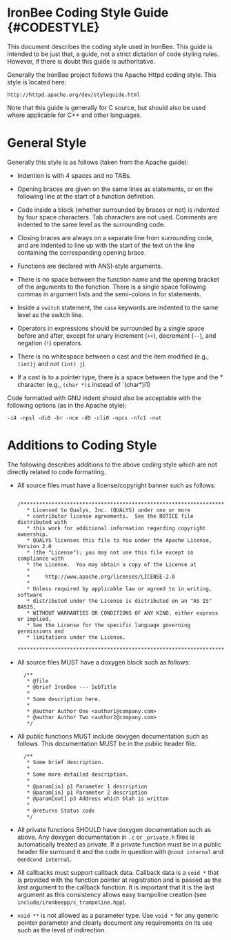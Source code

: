 IronBee Coding Style Guide                                     {#CODESTYLE}
==========================

This document describes the coding style used in IronBee. This guide is
intended to be just that, a guide, not a strict dictation of code styling
rules. However, if there is doubt this guide is authoritative.

Generally the IronBee project follows the Apache Httpd coding style. This
style is located here:

    http://httpd.apache.org/dev/styleguide.html

Note that this guide is generally for C source, but should also be used
where applicable for C++ and other languages.


General Style
=============

Generally this style is as follows (taken from the Apache guide):

* Indention is with 4 spaces and no TABs.

* Opening braces are given on the same lines as statements, or on the
  following line at the start of a function definition.

* Code inside a block (whether surrounded by braces or not) is indented
  by four space characters. Tab characters are not used. Comments are
  indented to the same level as the surrounding code.

* Closing braces are always on a separate line from surrounding code, and
  are indented to line up with the start of the text on the line containing
  the corresponding opening brace.

* Functions are declared with ANSI-style arguments.

* There is no space between the function name and the opening bracket of
  the arguments to the function. There is a single space following commas
  in argument lists and the semi-colons in for statements.

* Inside a `switch` statement, the `case` keywords are indented to the same
  level as the switch line.

* Operators in expressions should be surrounded by a single space before
  and after, except for unary increment (`++`), decrement (`--`), and
  negation (`!`) operators.

* There is no whitespace between a cast and the item modified
  (e.g., `(int)j` and not `(int) j`).

* If a cast is to a pointer type, there is a space between the type and
  the * character (e.g., `(char *)i` instead of `(char*)i1)

Code formatted with GNU indent should also be acceptable with the following
options (as in the Apache style):

    -i4 -npsl -di0 -br -nce -d0 -cli0 -npcs -nfc1 -nut


Additions to Coding Style
=========================

The following describes additions to the above coding style which are not
directly related to code formatting.

* All source files must have a license/copyright banner such as follows:

        /*****************************************************************************
         * Licensed to Qualys, Inc. (QUALYS) under one or more
         * contributor license agreements.  See the NOTICE file distributed with
         * this work for additional information regarding copyright ownership.
         * QUALYS licenses this file to You under the Apache License, Version 2.0
         * (the "License"); you may not use this file except in compliance with
         * the License.  You may obtain a copy of the License at
         *
         *     http://www.apache.org/licenses/LICENSE-2.0
         *
         * Unless required by applicable law or agreed to in writing, software
         * distributed under the License is distributed on an "AS IS" BASIS,
         * WITHOUT WARRANTIES OR CONDITIONS OF ANY KIND, either express or implied.
         * See the License for the specific language governing permissions and
         * limitations under the License.
         ****************************************************************************/

* All source files MUST have a doxygen block such as follows:

        /**
         * @file
         * @brief IronBee --- SubTitle
         *
         * Some description here.
         *
         * @author Author One <author1@company.com>
         * @author Author Two <author2@company.com>
         */

* All public functions MUST include doxygen documentation such as follows.
  This documentation MUST be in the public header file.

        /**
         * Some brief description.
         *
         * Some more detailed description.
         *
         * @param[in] p1 Parameter 1 description
         * @param[in] p1 Parameter 2 description
         * @param[out] p3 Address which blah is written
         *
         * @returns Status code
         */

* All private functions SHOULD have doxygen documentation such as above.  Any
  doxygen documentation in `.c` or `_private.h` files is automatically
  treated as private.  If a private function must be in a public header file
  surround it and the code in question with `@cond internal` and `@endcond
  internal`.

* All callbacks must support callback data.  Callback data is a `void *` that
  is provided with the function pointer at registration and is passed as the
  *last* argument to the callback function.  It is important that it is the
  last argument as this consistency allows easy trampoline creation (see
  `include/ironbeepp/c_trampoline.hpp`).

* `void **` is not allowed as a parameter type.  Use `void *` for any generic
  pointer parameter and clearly document any requirements on its use such
  as the level of indirection.
